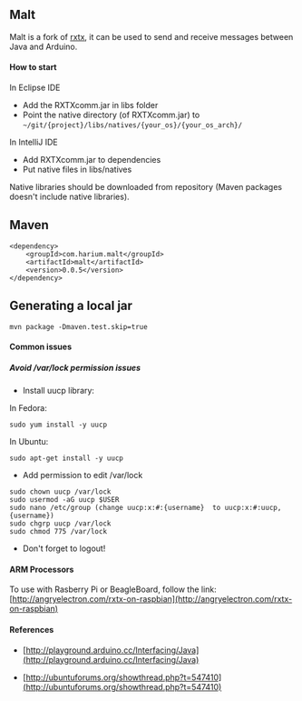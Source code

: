 Malt
----

Malt is a fork of [rxtx](https://github.com/rxtx/rxtx), it can be used
to send and receive messages between Java and Arduino.


#### How to start

In Eclipse IDE
- Add the RXTXcomm.jar in libs folder
- Point the native directory (of RXTXcomm.jar) to `~/git/{project}/libs/natives/{your_os}/{your_os_arch}/`

In IntelliJ IDE
- Add RXTXcomm.jar to dependencies
- Put native files in libs/natives

Native libraries should be downloaded from repository
(Maven packages doesn't include native libraries).

## Maven
```
<dependency>
    <groupId>com.harium.malt</groupId>
    <artifactId>malt</artifactId>
    <version>0.0.5</version>
</dependency>
```

## Generating a local jar
```
mvn package -Dmaven.test.skip=true
```

#### Common issues

##### Avoid /var/lock permission issues

- Install uucp library:

In Fedora:
```
sudo yum install -y uucp
```

In Ubuntu:
```
sudo apt-get install -y uucp
```

- Add permission to edit /var/lock

```
sudo chown uucp /var/lock
sudo usermod -aG uucp $USER
sudo nano /etc/group (change uucp:x:#:{username}  to uucp:x:#:uucp,{username})
sudo chgrp uucp /var/lock
sudo chmod 775 /var/lock
```

- Don't forget to logout!

#### ARM Processors
To use with Rasberry Pi or BeagleBoard, follow the link: [http://angryelectron.com/rxtx-on-raspbian](http://angryelectron.com/rxtx-on-raspbian)

#### References

- [http://playground.arduino.cc/Interfacing/Java](http://playground.arduino.cc/Interfacing/Java)

- [http://ubuntuforums.org/showthread.php?t=547410](http://ubuntuforums.org/showthread.php?t=547410)
